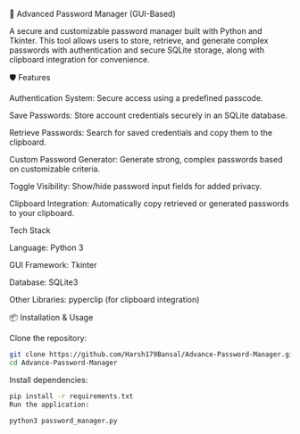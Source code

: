 🔐 Advanced Password Manager (GUI-Based)

A secure and customizable password manager built with Python and Tkinter. This tool allows users to store, retrieve, and generate complex passwords with authentication and secure SQLite storage, along with clipboard integration for convenience.

🛡️ Features

Authentication System: Secure access using a predefined passcode.

Save Passwords: Store account credentials securely in an SQLite database.

Retrieve Passwords: Search for saved credentials and copy them to the clipboard.

Custom Password Generator: Generate strong, complex passwords based on customizable criteria.

Toggle Visibility: Show/hide password input fields for added privacy.

Clipboard Integration: Automatically copy retrieved or generated passwords to your clipboard.

Tech Stack

Language: Python 3

GUI Framework: Tkinter

Database: SQLite3

Other Libraries: pyperclip (for clipboard integration)

📦 Installation & Usage

Clone the repository:

```bash
git clone https://github.com/Harsh179Bansal/Advance-Password-Manager.git
cd Advance-Password-Manager
```

Install dependencies:

```bash
pip install -r requirements.txt
Run the application:
```

```bash
python3 password_manager.py
```
